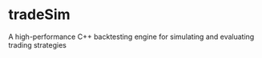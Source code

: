 # tradeSim
A high-performance C++ backtesting engine for simulating and evaluating trading strategies
